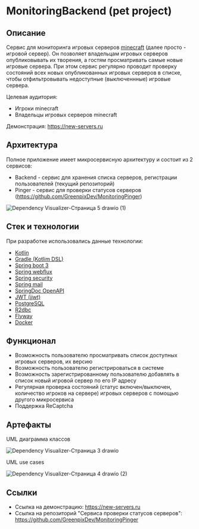# MonitoringBackend (pet project)

## Описание
Сервис для мониторинга игровых серверов [minecraft](https://www.minecraft.net/ru-ru) (далее просто - игровой сервер). Он позволяет владельцам игровых серверов опубликовывать их творения, а гостям просматривать самые новые игровые сервера. При этом сервис регулярно проводит проверку состояний всех новых опубликованных игровых серверов в списке, чтобы отфильтровывать недоступные (выключеннные) игровые сервера.

Целевая аудитория:
* Игроки minecraft
* Владельцы игровых серверов minecraft

Демонстрация: https://new-servers.ru

## Архитектура
Полное приложение имеет микросервисную архитектуру и состоит из 2 сервисов:
* Backend - сервис для хранения списка серверов, регистрации пользователей (текущий репозиторий)
* Pinger - сервис для проверки статусов серверов (https://github.com/GreenpixDev/MonitoringPinger)

![Dependency Visualizer-Страница 5 drawio (1)](https://user-images.githubusercontent.com/58062046/227698060-295aa234-1ede-459f-bfea-478a72627a7c.png)

## Стек и технологии
При разработке использовались данные технологии:
* [Kotlin](https://kotlinlang.org/)
* [Gradle (Kotlim DSL)](https://docs.gradle.org/current/userguide/kotlin_dsl.html)
* [Spring boot 3](https://github.com/spring-projects/spring-boot/wiki/Spring-Boot-3.0-Release-Notes)
* [Spring webflux](https://docs.spring.io/spring-framework/docs/current/reference/html/web-reactive.html)
* [Spring security](https://docs.spring.io/spring-security/reference/index.html)
* [Spring mail](https://docs.spring.io/spring-framework/docs/3.0.x/spring-framework-reference/html/mail.html)
* [SpringDoc OpenAPI](https://springdoc.org/)
* [JWT (jjwt)](https://github.com/jwtk/jjwt)
* [PostgreSQL](https://www.postgresql.org/)
* [R2dbc](https://r2dbc.io/)
* [Flyway](https://flywaydb.org/)
* [Docker](https://www.docker.com/)

## Функционал
* Возможность пользователю просматривать список доступных игровых серверов, их версию
* Возможность пользователю регистрироваться в системе
* Возможность зарегистрированному пользователю добавлять в список новый игровой сервер по его IP адресу
* Регулярная проверка состояний (статус включен/выключен, количество игроков на сервере) игровых серверов с помощью другого микросервиса
* Поддержка ReCaptcha

## Артефакты
UML диаграмма классов

![Dependency Visualizer-Страница 3 drawio](https://user-images.githubusercontent.com/58062046/227695916-39e0210e-77fb-46a3-bcc7-484c2c64f14b.svg)

UML use cases

![Dependency Visualizer-Страница 4 drawio (2)](https://user-images.githubusercontent.com/58062046/227697080-96359a0e-ecb6-46b4-91d6-aa8a50fc7ced.svg)

## Ссылки
* Ссылка на демонстрацию: https://new-servers.ru
* Ссылка на репозиторий "Сервиса проверки статусов серверов": https://github.com/GreenpixDev/MonitoringPinger
